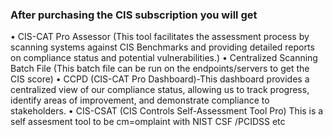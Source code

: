 ### After purchasing the CIS subscription you will get 

•	CIS-CAT Pro Assessor  (This tool facilitates the assessment process by scanning systems against CIS Benchmarks and providing detailed reports on compliance status and potential vulnerabilities.)
• Centralized Scanning Batch File (This batch file can be run on the endpoints/servers to get the CIS score)
•	CCPD (CIS-CAT Pro Dashboard)-This dashboard provides a centralized view of our compliance status, allowing us to track progress, identify areas of improvement, and demonstrate compliance to stakeholders. 
•	CIS-CSAT (CIS Controls Self-Assessment Tool Pro) This is a self assesment tool to be cm=omplaint with NIST CSF /PCIDSS etc 


